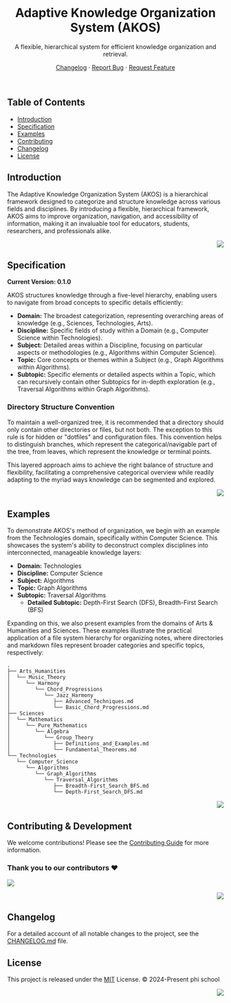 <a name="readme-top"></a>

<br/>

<div align="center">

<h1>Adaptive Knowledge Organization System (AKOS)</h1>

<p>
  A flexible, hierarchical system for efficient knowledge organization and retrieval.
</p>

[Changelog][changelog-link] · [Report Bug][github-issues-link] · [Request Feature][github-issues-link]

</div>

<br/>

## Table of Contents

- [Introduction](#introduction)
- [Specification](#specification)
- [Examples](#examples)
- [Contributing](#contributing--development)
- [Changelog](#changelog)
- [License](#license)

## Introduction

The Adaptive Knowledge Organization System (AKOS) is a hierarchical framework designed to categorize and structure knowledge across various fields and disciplines. By introducing a flexible, hierarchical framework, AKOS aims to improve organization, navigation, and accessibility of information, making it an invaluable tool for educators, students, researchers, and professionals alike.

<div align="right">
  
[![][back-to-top]](#readme-top)

</div>

## Specification

**Current Version: 0.1.0**

AKOS structures knowledge through a five-level hierarchy, enabling users to navigate from broad concepts to specific details efficiently:

- **Domain:** The broadest categorization, representing overarching areas of knowledge (e.g., Sciences, Technologies, Arts).
- **Discipline:** Specific fields of study within a Domain (e.g., Computer Science within Technologies).
- **Subject:** Detailed areas within a Discipline, focusing on particular aspects or methodologies (e.g., Algorithms within Computer Science).
- **Topic:** Core concepts or themes within a Subject (e.g., Graph Algorithms within Algorithms).
- **Subtopic:** Specific elements or detailed aspects within a Topic, which can recursively contain other Subtopics for in-depth exploration (e.g., Traversal Algorithms within Graph Algorithms).

### Directory Structure Convention

To maintain a well-organized tree, it is recommended that a directory should only contain other directories or files, but not both. The exception to this rule is for hidden or "dotfiles" and configuration files. This convention helps to distinguish branches, which represent the categorical/navigable part of the tree, from leaves, which represent the knowledge or terminal points.

This layered approach aims to achieve the right balance of structure and flexibility, facilitating a comprehensive categorical overview while readily adapting to the myriad ways knowledge can be segmented and explored.

<div align="right">
  
[![][back-to-top]](#readme-top)

</div>

## Examples

To demonstrate AKOS's method of organization, we begin with an example from the Technologies domain, specifically within Computer Science. This showcases the system's ability to deconstruct complex disciplines into interconnected, manageable knowledge layers:

- **Domain:** Technologies
- **Discipline:** Computer Science
- **Subject:** Algorithms
- **Topic:** Graph Algorithms
- **Subtopic:** Traversal Algorithms
  - **Detailed Subtopic:** Depth-First Search (DFS), Breadth-First Search (BFS)

Expanding on this, we also present examples from the domains of Arts & Humanities and Sciences. These examples illustrate the practical application of a file system hierarchy for organizing notes, where directories and markdown files represent broader categories and specific topics, respectively:

```
.
├── Arts_Humanities
│  └── Music_Theory
│     └── Harmony
│        └── Chord_Progressions
│           └── Jazz_Harmony
│              ├── Advanced_Techniques.md
│              └── Basic_Chord_Progressions.md
├── Sciences
│  └── Mathematics
│     └── Pure_Mathematics
│        └── Algebra
│           └── Group_Theory
│              ├── Definitions_and_Examples.md
│              └── Fundamental_Theorems.md
└── Technologies
   └── Computer_Science
      └── Algorithms
         └── Graph_Algorithms
            └── Traversal_Algorithms
               ├── Breadth-First_Search_BFS.md
               └── Depth-First_Search_DFS.md
```

<div align="right">
  
[![][back-to-top]](#readme-top)

</div>

## Contributing & Development

We welcome contributions! Please see the [Contributing Guide][contributing-guide] for more information.

### Thank you to our contributors ❤️

[![][contributors-contrib]][contributors-link]

<div align="right">
  
[![][back-to-top]](#readme-top)

</div>

## Changelog

For a detailed account of all notable changes to the project, see the [CHANGELOG.md](CHANGELOG.md) file.

## License

This project is released under the [MIT](./LICENSE) License. © 2024-Present phi school

<div align="right">
  
[![][back-to-top]](#readme-top)

</div>

[back-to-top]: https://img.shields.io/badge/-⇧_Back_To_Top-black?style=flat-square
[changelog-link]: ./CHAGNELOG.md
[contributing-guide]: ./CONTRIBUTING.md
[contributors-contrib]: https://contrib.rocks/image?repo=phi-school/akos
[contributors-link]: https://github.com/phi-school/akos/graphs/contributors
[github-issues-link]: https://github.com/phi-school/akos/issues
[license]: ./LICENSE
